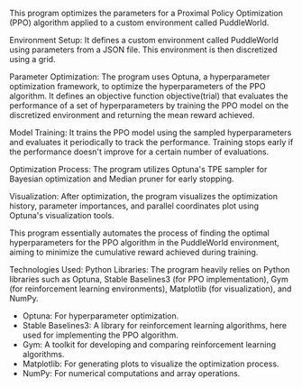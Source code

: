 This program optimizes the parameters for a Proximal Policy Optimization (PPO) algorithm applied to a custom environment called PuddleWorld.

Environment Setup: It defines a custom environment called PuddleWorld using parameters from a JSON file. This environment is then discretized using a grid.

Parameter Optimization: The program uses Optuna, a hyperparameter optimization framework, to optimize the hyperparameters of the PPO algorithm. It defines an objective function objective(trial) that evaluates the performance of a set of hyperparameters by training the PPO model on the discretized environment and returning the mean reward achieved.

Model Training: It trains the PPO model using the sampled hyperparameters and evaluates it periodically to track the performance. Training stops early if the performance doesn't improve for a certain number of evaluations.

Optimization Process: The program utilizes Optuna's TPE sampler for Bayesian optimization and Median pruner for early stopping.

Visualization: After optimization, the program visualizes the optimization history, parameter importances, and parallel coordinates plot using Optuna's visualization tools.

This program essentially automates the process of finding the optimal hyperparameters for the PPO algorithm in the PuddleWorld environment, aiming to minimize the cumulative reward achieved during training.

Technologies Used:
Python Libraries: The program heavily relies on Python libraries such as Optuna, Stable Baselines3 (for PPO implementation), Gym (for reinforcement learning environments), Matplotlib (for visualization), and NumPy.
*  Optuna: For hyperparameter optimization.
*  Stable Baselines3: A library for reinforcement learning algorithms, here used for implementing the PPO algorithm.
*  Gym: A toolkit for developing and comparing reinforcement learning algorithms.
*  Matplotlib: For generating plots to visualize the optimization process.
*  NumPy: For numerical computations and array operations.
